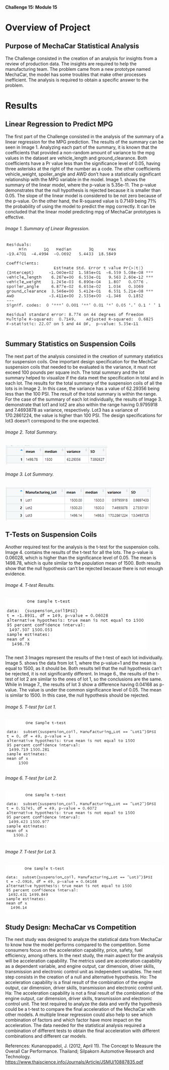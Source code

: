 #### Challenge 15: Module 15

# Overview of Project

## Purpose of MechaCar Statistical Analysis
The Challenge consisted in the creation of an analysis for insights from a review of production data. The insights are required to help the manufacturing team. The problem came from a new prototype named MechaCar, the model has some troubles that make other processes inefficient. The analysis is required to obtain a specific answer to the problem.

# Results
## Linear Regression to Predict MPG
The first part of the Challenge consisted in the analysis of the summary of a linear regression for the MPG prediction. The results of the summary can be seen in Image 1. Analyzing each part of the summary, it is known that the coefficients that provided a non-random amount of variance to the mpg values in the dataset are vehicle_length and ground_clearance. Both coefficients have a Pr value less than the significance level of 0.05, having three asterisks at the right of the number as a code. The other coefficients vehicle_weight, spoiler_angle and AWD don’t have a statistically significant relationship with the MPG variable in the model.
Image 1. shows the summary of the linear model, where the p-value is 5.35e-11. The p-value demonstrates that the null hypothesis is rejected because it is smaller than 0.05. The slope of the linear model is considered to be not zero because of the p-value. On the other hand, the R-squared value is 0.7149 being 71% the probability of using the model to predict the mpg correctly. It can be concluded that the linear model predicting mpg of MechaCar prototypes is effective.


###### Image 1. Summary of Linear Regression.

![Image 1. Summary of Linear Regression.](Resources15/LinearRegression.PNG)



## Summary Statistics on Suspension Coils

The next part of the analysis consisted in the creation of summary statistics for suspension coils. One important design specification for the MechCar suspension coils that needed to be evaluated is the variance, it must not exceed 100 pounds per square inch. The total summary and the lot summary helped to visualize if the data meet the specification in total and in each lot. The results for the total summary of the suspension coils of all the lots is in Image 2. In this case, the variance has a value of 62.29356 being less than the 100 PSI. The result of the total summary is within the range. For the case of the summary of each lot individually, the results of Image 3. demonstrate that lot1 and lot2 are also within the range having 0.9795918 and 7.4693878 as variance, respectively. Lot3 has a variance of 170.2861224, the value is higher than 100 PSI. The design specifications for lot3 doesn’t correspond to the one expected. 


###### Image 2. Total Summary.

![Image 2. Total Summary.](Resources15/TotalSummary.PNG)


###### Image 3. Lot Summary.

![Image 3. Lot Summary.](Resources15/LotSummary.PNG)



## T-Tests on Suspension Coils

Another required test for the analysis is the t-test for the suspension coils. Image 4. contains the results of the t-test for all the lots. The p-value is 0.06028, which is higher than the significance level of 0.05. The mean is 1498.78, which is quite similar to the population mean of 1500. Both results show that the null hypothesis can’t be rejected because there is not enough evidence.


###### Image 4. T-test Results.

![Image 4. T-test Results.](Resources15/AllTTest.PNG)


The next 3 Images represent the results of the t-test of each lot individually. Image 5. shows the data from lot 1, where the p-value=1 and the mean is equal to 1500, as it should be. Both results tell that the null hypothesis can’t be rejected, it is not significantly different. In Image 6., the results of the t-test of lot 2 are similar to the ones of lot 1, so the conclusions are the same. While in Image 7., the results of lot 3 show a difference having 0.04168 as p-value. The value is under the common significance level of 0.05. The mean is similar to 1500. In this case, the null hypothesis should be rejected.


###### Image 5. T-test for Lot 1.

![Image 5. T-test for Lot 1.](Resources15/TTest1.PNG)


###### Image 6. T-test for Lot 2.

![Image 6. T-test for Lot 2.](Resources15/TTest2.PNG)


###### Image 7. T-test for Lot 3.

![Image 7. T-test for Lot 3.](Resources15/TTest3.PNG)


## Study Design: MechaCar vs Competition

The next study was designed to analyze the statistical data from MechaCar to know how the model performs compared to the competition. Some consumers focus on the acceleration capability, price, safety, fuel efficiency, among others. In the next study, the main aspect for the analysis will be acceleration capability.
The metrics used are acceleration capability as a dependent variable, and engine output, car dimension, driver skills, transmission and electronic control unit as independent variables. The next step consists in the creation of a null and alternative hypothesis.
Ho: The acceleration capability is a final result of the combination of the engine output, car dimension, driver skills, transmission and electronic control unit.
Ha: The acceleration capability is not a final result of the combination of the engine output, car dimension, driver skills, transmission and electronic control unit.
The test required to analyze the data and verify the hypothesis could be a t-test to compare the final acceleration of the MechaCar with other models. A multiple linear regression could also help to see which combination of factors and which factor have more impact on the acceleration. The data needed for the statistical analysis required a combination of different tests to obtain the final acceleration with different combinations and different car models.

References:
Kunanoppadol, J. (2012, April 11). The Concept to Measure the Overall Car Performance. Thailand; Silpakorn Automotive Research and Technology.
https://www.thaiscience.info/Journals/Article/JSMU/10887835.pdf


